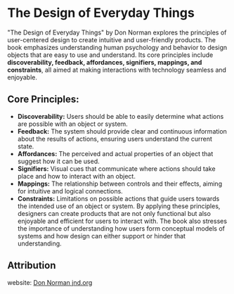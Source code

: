 # The Design of Everyday Things
"The Design of Everyday Things" by Don Norman explores the principles of user-centered design to create intuitive and user-friendly products. The book emphasizes understanding human psychology and behavior to design objects that are easy to use and understand. Its core principles include **discoverability, feedback, affordances, signifiers, mappings, and constraints**, all aimed at making interactions with technology seamless and enjoyable.

## Core Principles:
* **Discoverability:** Users should be able to easily determine what actions are possible with an object or system.
* **Feedback:** The system should provide clear and continuous information about the results of actions, ensuring users understand the current state.
* **Affordances:** The perceived and actual properties of an object that suggest how it can be used.
* **Signifiers:** Visual cues that communicate where actions should take place and how to interact with an object.
* **Mappings:** The relationship between controls and their effects, aiming for intuitive and logical connections.
* **Constraints:** Limitations on possible actions that guide users towards the intended use of an object or system.
By applying these principles, designers can create products that are not only functional but also enjoyable and efficient for users to interact with. The book also stresses the importance of understanding how users form conceptual models of systems and how design can either support or hinder that understanding. 

## Attribution
website: [Don Norman jnd.org](https://jnd.org/)
